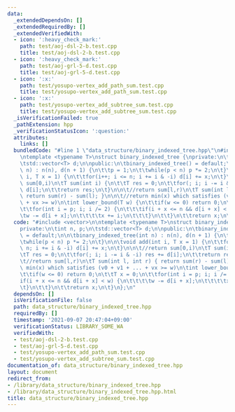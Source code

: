 ```yaml
---
data:
  _extendedDependsOn: []
  _extendedRequiredBy: []
  _extendedVerifiedWith:
  - icon: ':heavy_check_mark:'
    path: test/aoj-dsl-2-b.test.cpp
    title: test/aoj-dsl-2-b.test.cpp
  - icon: ':heavy_check_mark:'
    path: test/aoj-grl-5-d.test.cpp
    title: test/aoj-grl-5-d.test.cpp
  - icon: ':x:'
    path: test/yosupo-vertex_add_path_sum.test.cpp
    title: test/yosupo-vertex_add_path_sum.test.cpp
  - icon: ':x:'
    path: test/yosupo-vertex_add_subtree_sum.test.cpp
    title: test/yosupo-vertex_add_subtree_sum.test.cpp
  _isVerificationFailed: true
  _pathExtension: hpp
  _verificationStatusIcon: ':question:'
  attributes:
    links: []
  bundledCode: "#line 1 \"data_structure/binary_indexed_tree.hpp\"\n#include <vector>\n\
    \ntemplate <typename T>\nstruct binary_indexed_tree {\nprivate:\n\tint n, p;\n\
    \tstd::vector<T> d;\n\npublic:\n\tbinary_indexed_tree() = default;\n\n\tbinary_indexed_tree(int\
    \ n) : n(n), d(n + 1) {\n\t\tp = 1;\n\t\twhile(p < n) p *= 2;\n\t}\n\n\tvoid add(int\
    \ i, T x = 1) {\n\t\tfor(i++; i <= n; i += i & -i) d[i] += x;\n\t}\n\n\t//return\
    \ sum[0,i)\n\tT sum(int i) {\n\t\tT res = 0;\n\t\tfor(; i; i -= i & -i) res +=\
    \ d[i];\n\t\treturn res;\n\t}\n\n\t//return sum[l,r)\n\tT sum(int l, int r) {\
    \ return sum(r) - sum(l); }\n\n\t//return min(x) which satisfies (v0 + v1 + ...\
    \ + vx >= w)\n\tint lower_bound(T w) {\n\t\tif(w <= 0) return 0;\n\t\tT x = 0;\n\
    \t\tfor(int i = p; i; i /= 2) {\n\t\t\tif(i + x <= n && d[i + x] < w) {\n\t\t\t\
    \tw -= d[i + x];\n\t\t\t\tx += i;\n\t\t\t}\n\t\t}\n\t\treturn x;\n\t}\n};\n"
  code: "#include <vector>\n\ntemplate <typename T>\nstruct binary_indexed_tree {\n\
    private:\n\tint n, p;\n\tstd::vector<T> d;\n\npublic:\n\tbinary_indexed_tree()\
    \ = default;\n\n\tbinary_indexed_tree(int n) : n(n), d(n + 1) {\n\t\tp = 1;\n\t\
    \twhile(p < n) p *= 2;\n\t}\n\n\tvoid add(int i, T x = 1) {\n\t\tfor(i++; i <=\
    \ n; i += i & -i) d[i] += x;\n\t}\n\n\t//return sum[0,i)\n\tT sum(int i) {\n\t\
    \tT res = 0;\n\t\tfor(; i; i -= i & -i) res += d[i];\n\t\treturn res;\n\t}\n\n\
    \t//return sum[l,r)\n\tT sum(int l, int r) { return sum(r) - sum(l); }\n\n\t//return\
    \ min(x) which satisfies (v0 + v1 + ... + vx >= w)\n\tint lower_bound(T w) {\n\
    \t\tif(w <= 0) return 0;\n\t\tT x = 0;\n\t\tfor(int i = p; i; i /= 2) {\n\t\t\t\
    if(i + x <= n && d[i + x] < w) {\n\t\t\t\tw -= d[i + x];\n\t\t\t\tx += i;\n\t\t\
    \t}\n\t\t}\n\t\treturn x;\n\t}\n};\n"
  dependsOn: []
  isVerificationFile: false
  path: data_structure/binary_indexed_tree.hpp
  requiredBy: []
  timestamp: '2021-09-07 20:47:04+09:00'
  verificationStatus: LIBRARY_SOME_WA
  verifiedWith:
  - test/aoj-dsl-2-b.test.cpp
  - test/aoj-grl-5-d.test.cpp
  - test/yosupo-vertex_add_path_sum.test.cpp
  - test/yosupo-vertex_add_subtree_sum.test.cpp
documentation_of: data_structure/binary_indexed_tree.hpp
layout: document
redirect_from:
- /library/data_structure/binary_indexed_tree.hpp
- /library/data_structure/binary_indexed_tree.hpp.html
title: data_structure/binary_indexed_tree.hpp
---
```

